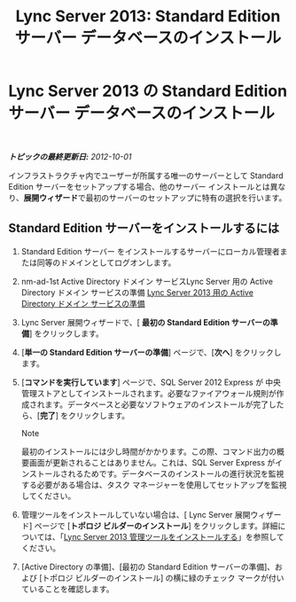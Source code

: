 ﻿---
title: 'Lync Server 2013: Standard Edition サーバー データベースのインストール'
TOCTitle: Standard Edition サーバー データベースのインストール
ms:assetid: 0bd3a804-aad6-48cb-981b-54725af032db
ms:mtpsurl: https://technet.microsoft.com/ja-jp/library/Gg398167(v=OCS.15)
ms:contentKeyID: 48271249
ms.date: 05/19/2016
mtps_version: v=OCS.15
ms.translationtype: HT
---

# Lync Server 2013 の Standard Edition サーバー データベースのインストール

 

_**トピックの最終更新日:** 2012-10-01_

インフラストラクチャ内でユーザーが所属する唯一のサーバーとして Standard Edition サーバーをセットアップする場合、他のサーバー インストールとは異なり、**展開ウィザード**で最初のサーバーのセットアップに特有の選択を行います。

## Standard Edition サーバーをインストールするには

1.  Standard Edition サーバー をインストールするサーバーにローカル管理者または同等のドメインとしてログオンします。

2.  nm-ad-1st Active Directory ドメイン サービスLync Server 用の Active Directory ドメイン サービスの準備 [Lync Server 2013 用の Active Directory ドメイン サービスの準備](lync-server-2013-preparing-active-directory-domain-services.md)

3.  Lync Server 展開ウィザードで、\[ **最初の Standard Edition サーバーの準備**\] をクリックします。

4.  \[**単一の Standard Edition サーバーの準備**\] ページで、\[**次へ**\] をクリックします。

5.  \[**コマンドを実行しています**\] ページで、SQL Server 2012 Express が 中央管理ストアとしてインストールされます。必要なファイアウォール規則が作成されます。データベースと必要なソフトウェアのインストールが完了したら、\[**完了**\] をクリックします。
    
    > [!NOTE]
    > 最初のインストールには少し時間がかかります。この際、コマンド出力の概要画面が更新されることはありません。これは、SQL Server Express がインストールされるためです。データベースのインストールの進行状況を監視する必要がある場合は、タスク マネージャーを使用してセットアップを監視してください。


6.  管理ツールをインストールしていない場合は、\[ Lync Server 展開ウィザード\] ページで \[**トポロジ ビルダーのインストール**\] をクリックします。詳細については、「[Lync Server 2013 管理ツールをインストールする](lync-server-2013-install-lync-server-administrative-tools.md)」を参照してください。

7.  \[Active Directory の準備\]、\[最初の Standard Edition サーバーの準備\]、および \[トポロジ ビルダーのインストール\] の横に緑のチェック マークが付いていることを確認します。

